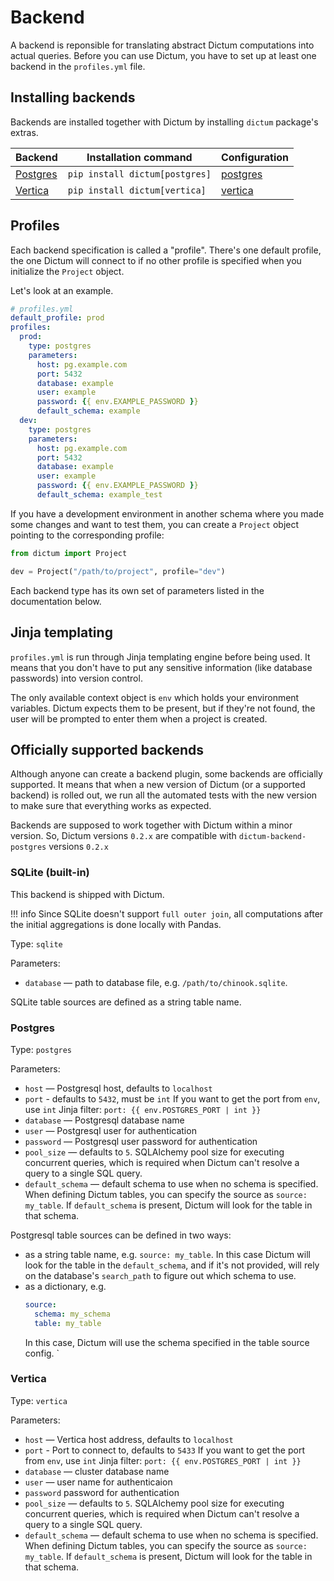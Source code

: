 # Backend

A backend is reponsible for translating abstract Dictum computations into actual queries.
Before you can use Dictum, you have to set up at least one backend in the `profiles.yml`
file.

## Installing backends

Backends are installed together with Dictum by installing `dictum` package's extras.

| Backend                                        | Installation command           | Configuration              |
| ---------------------------------------------- | ------------------------------ | -------------------------- |
| [Postgres](https://www.postgresql.org/)        | `pip install dictum[postgres]` | [postgres](#postgres)      |
| [Vertica](https://www.vertica.com/)            | `pip install dictum[vertica]`  | [vertica](#vertica)        |

## Profiles

Each backend specification is called a "profile". There's one default profile, the one
Dictum will connect to if no other profile is specified when you initialize the `Project`
object.

Let's look at an example.

```yaml
# profiles.yml
default_profile: prod
profiles:
  prod:
    type: postgres
    parameters:
      host: pg.example.com
      port: 5432
      database: example
      user: example
      password: {{ env.EXAMPLE_PASSWORD }}
      default_schema: example
  dev:
    type: postgres
    parameters:
      host: pg.example.com
      port: 5432
      database: example
      user: example
      password: {{ env.EXAMPLE_PASSWORD }}
      default_schema: example_test
```

If you have a development environment in another schema where you made some changes and
want to test them, you can create a `Project` object pointing to the corresponding profile:

```python
from dictum import Project

dev = Project("/path/to/project", profile="dev")
```

Each backend type has its own set of parameters listed in the documentation below.

## Jinja templating

`profiles.yml` is run through Jinja templating engine before being used. It means that
you don't have to put any sensitive information (like database passwords) into version
control.

The only available context object is `env` which holds your environment variables. Dictum
expects them to be present, but if they're not found, the user will be prompted to enter
them when a project is created.

## Officially supported backends

Although anyone can create a backend plugin, some backends are officially supported. It
means that when a new version of Dictum (or a supported backend) is rolled out, we run
all the automated tests with the new version to make sure that everything works as
expected.

Backends are supposed to work together with Dictum within a minor version. So, Dictum
versions `0.2.x` are compatible with `dictum-backend-postgres` versions `0.2.x`

### SQLite (built-in)

This backend is shipped with Dictum.

!!! info
    Since SQLite doesn't support `full outer join`, all computations after the initial
    aggregations is done locally with Pandas.

Type: `sqlite`

Parameters:

- `database` — path to database file, e.g. `/path/to/chinook.sqlite`.

SQLite table sources are defined as a string table name.

### Postgres

Type: `postgres`

Parameters:

- `host` — Postgresql host, defaults to `localhost`
- `port` - defaults to `5432`, must be `int`
  If you want to get the port from `env`, use `int` Jinja filter:
  `port: {{ env.POSTGRES_PORT | int }}`
- `database` — Postgresql database name
- `user` — Postgresql user for authentication
- `password` — Postgresql user password for authentication
- `pool_size` — defaults to `5`. SQLAlchemy pool size for executing concurrent queries,
  which is required when Dictum can't resolve a query to a single SQL query.
- `default_schema` — default schema to use when no schema is specified.
  When defining Dictum tables, you can specify the source as `source: my_table`. If
  `default_schema` is present, Dictum will look for the table in that schema.

Postgresql table sources can be defined in two ways:

- as a string table name, e.g. `source: my_table`. In this case Dictum will look for the
  table in the `default_schema`, and if it's not provided, will rely on the database's
  `search_path` to figure out which schema to use.
- as a dictionary, e.g.
  ```yaml
  source:
    schema: my_schema
    table: my_table
  ```
  In this case, Dictum will use the schema specified in the table source config.
  `

### Vertica

Type: `vertica`

Parameters:

- `host` — Vertica host address, defaults to `localhost`
- `port` - Port to connect to, defaults to `5433`
  If you want to get the port from `env`, use `int` Jinja filter:
  `port: {{ env.POSTGRES_PORT | int }}`
- `database` — cluster database name
- `user` — user name for authenticaion
- `password` password for authentication
- `pool_size` — defaults to `5`. SQLAlchemy pool size for executing concurrent queries,
  which is required when Dictum can't resolve a query to a single SQL query.
- `default_schema` — default schema to use when no schema is specified.
  When defining Dictum tables, you can specify the source as `source: my_table`. If
  `default_schema` is present, Dictum will look for the table in that schema.
